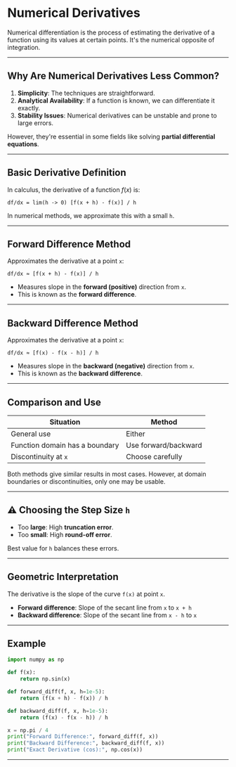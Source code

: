 # Numerical Derivatives

Numerical differentiation is the process of estimating the derivative of a function using its values at certain points. It's the numerical opposite of integration.

---

## Why Are Numerical Derivatives Less Common?

1. **Simplicity**: The techniques are straightforward.
2. **Analytical Availability**: If a function is known, we can differentiate it exactly.
3. **Stability Issues**: Numerical derivatives can be unstable and prone to large errors.

However, they're essential in some fields like solving **partial differential equations**.

---

## Basic Derivative Definition

In calculus, the derivative of a function $f(x)$ is:

```
df/dx = lim(h -> 0) [f(x + h) - f(x)] / h
```

In numerical methods, we approximate this with a small `h`.

---

## Forward Difference Method

Approximates the derivative at a point `x`:

```
df/dx ≈ [f(x + h) - f(x)] / h
```

* Measures slope in the **forward (positive)** direction from `x`.
* This is known as the **forward difference**.

---

## Backward Difference Method

Approximates the derivative at a point `x`:

```
df/dx ≈ [f(x) - f(x - h)] / h
```

* Measures slope in the **backward (negative)** direction from `x`.
* This is known as the **backward difference**.

---

## Comparison and Use

| Situation                      | Method               |
| ------------------------------ | -------------------- |
| General use                    | Either               |
| Function domain has a boundary | Use forward/backward |
| Discontinuity at `x`           | Choose carefully     |

Both methods give similar results in most cases. However, at domain boundaries or discontinuities, only one may be usable.

---

## ⚠️ Choosing the Step Size `h`

* Too **large**: High **truncation error**.
* Too **small**: High **round-off error**.

Best value for `h` balances these errors.

---

## Geometric Interpretation

The derivative is the slope of the curve `f(x)` at point `x`.

* **Forward difference**: Slope of the secant line from `x` to `x + h`
* **Backward difference**: Slope of the secant line from `x - h` to `x`

---

## Example 

```python
import numpy as np

def f(x):
    return np.sin(x)

def forward_diff(f, x, h=1e-5):
    return (f(x + h) - f(x)) / h

def backward_diff(f, x, h=1e-5):
    return (f(x) - f(x - h)) / h

x = np.pi / 4
print("Forward Difference:", forward_diff(f, x))
print("Backward Difference:", backward_diff(f, x))
print("Exact Derivative (cos):", np.cos(x))
```

---



